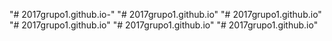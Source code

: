 "# 2017grupo1.github.io-" 
"# 2017grupo1.github.io" 
"# 2017grupo1.github.io" 
"# 2017grupo1.github.io" 
"# 2017grupo1.github.io" 
"# 2017grupo1.github.io" 
